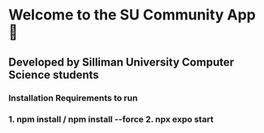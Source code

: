 # Welcome to the SU Community App 👋

## Developed by Silliman University Computer Science students

### Installation Requirements to run 

### 1. npm install / npm install --force 2. npx expo start 